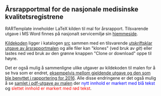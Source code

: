 ## Årsrapportmal for de nasjonale medisinske kvalitetsregistrene

RARTemplate inneholder LaTeX kilden til mal for årsrapport. Tilsvarende utgave
i MS Word finnes på nasjonalt servicemiljø sin
[hjemmeside](https://www.kvalitetsregistre.no/artikkel/mal-innlevering-av-arsrapport-2016).

[Kildekoden](https://github.com/Rapporteket/RARTemplate/blob/master/src/qRegAnnualReport.tex)
ligger i katalogen [src](https://github.com/Rapporteket/RARTemplate/tree/master/src)
sammen med en tilsvarende
[utskriftsklar utgave av årsrapportmalen](https://github.com/Rapporteket/RARTemplate/blob/master/src/qRegAnnualReport.pdf)
og alle filer kan "klones" (ved bruk av _git_) eller lastes ned ved bruk av den
grønne knappen "Clone or download" oppe til høyre.

Det er også mulig å sammenligne ulike utgaver av kildekoden til malen for å se
hva som er endret,
[eksempelvis mellom gjeldende utgave og den som ble benyttet i
rapportering for 2016](https://github.com/Rapporteket/RARTemplate/compare/7cfd1aa...master).
Alle disse endringene er det også mulig å se [samlet i pdf-utgave av malen](https://github.com/Rapporteket/RARTemplate/blob/63d35950ed89a11de1568da5c0bf16d08dd71b0f/src/qRegAnnualReport.pdf)
der <font color="blue">nytt innhold er markert med blå tekst</font> og
<font color="red">slettet innhold er markert med rød tekst</font>.
